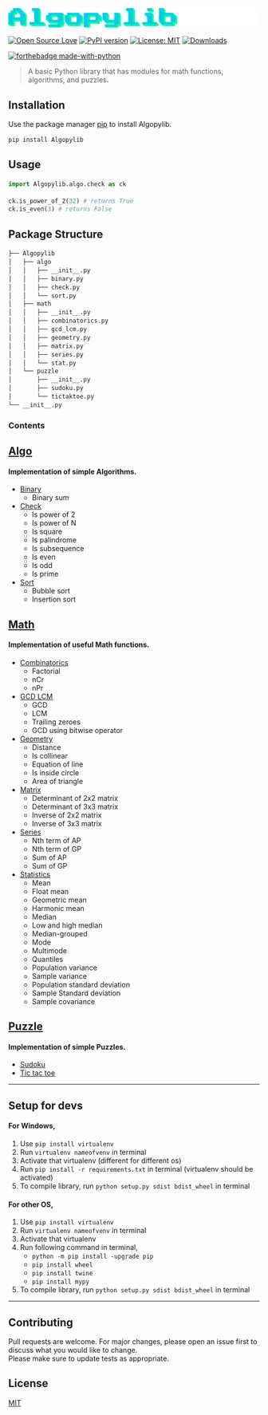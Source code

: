 ![logo](logo.png)

[![Open Source Love](https://badges.frapsoft.com/os/v1/open-source.svg?v=103)](https://github.com/ellerbrock/open-source-badges/)
[![PyPI version](https://badge.fury.io/py/Algopylib.svg)](https://badge.fury.io/py/Algopylib)
[![License: MIT](https://img.shields.io/badge/License-MIT-yellow.svg)](https://opensource.org/licenses/MIT)
[![Downloads](https://pepy.tech/badge/algopylib)](https://pepy.tech/project/algopylib)

[![forthebadge made-with-python](http://ForTheBadge.com/images/badges/made-with-python.svg)](https://www.python.org/)

> A basic Python library that has modules for math functions, algorithms, and puzzles.

## Installation

Use the package manager [pip](https://pip.pypa.io/en/stable/) to install Algopylib.

```bash
pip install Algopylib 
```

## Usage

```python
import Algopylib.algo.check as ck

ck.is_power_of_2(32) # returns True 
ck.is_even(3) # returns False 
```

## Package Structure

```bash
├── Algopylib
│   ├── algo
│   │   ├── __init__.py
│   │   ├── binary.py
│   │   ├── check.py
│   │   └── sort.py
│   ├── math
│   │   ├── __init__.py
│   │   ├── combinatorics.py
│   │   ├── gcd_lcm.py
│   │   ├── geometry.py
│   │   ├── matrix.py
│   │   ├── series.py
│   │   └── stat.py
│   └── puzzle
│       ├── __init__.py
│       ├── sudoku.py
│       └── tictaktoe.py
└── __init__.py
```

### Contents
## [**Algo**](https://github.com/still-n0thing/Algopylib/tree/main/src/Algopylib/algo)

#### Implementation of simple Algorithms.
   - [Binary](https://github.com/still-n0thing/Algopylib/blob/main/src/Algopylib/algo/binary.py)
      - Binary sum
   - [Check](https://github.com/still-n0thing/Algopylib/blob/main/src/Algopylib/algo/check.py)
      - Is power of 2
      - Is power of N
      - Is square
      - Is palindrome
      - Is subsequence
      - Is even
      - Is odd
      - Is prime
   - [Sort](https://github.com/still-n0thing/Algopylib/blob/main/src/Algopylib/algo/sort.py)
      - Bubble sort
      - Insertion sort

## [**Math**](https://github.com/still-n0thing/Algopylib/tree/main/src/Algopylib/math)

#### Implementation of useful Math functions.
   - [Combinatorics](https://github.com/still-n0thing/Algopylib/blob/main/src/Algopylib/math/combinatorics.py)
      - Factorial
      - nCr
      - nPr
   - [GCD LCM](https://github.com/still-n0thing/Algopylib/blob/main/src/Algopylib/math/gcd_lcm.py)
      - GCD
      - LCM
      - Trailing zeroes
      - GCD using bitwise operator
   - [Geometry](https://github.com/still-n0thing/Algopylib/blob/main/src/Algopylib/math/geometry.py)
      - Distance
      - Is collinear
      - Equation of line
      - Is inside circle
      - Area of triangle
   - [Matrix](https://github.com/still-n0thing/Algopylib/blob/main/src/Algopylib/math/matrix.py)
      - Determinant of 2x2 matrix
      - Determinant of 3x3 matrix
      - Inverse of 2x2 matrix
      - Inverse of 3x3 matrix
   - [Series](https://github.com/still-n0thing/Algopylib/blob/main/src/Algopylib/math/series.py)
      - Nth term of AP
      - Nth term of GP
      - Sum of AP 
      - Sum of GP
   - [Statistics](https://github.com/still-n0thing/Algopylib/blob/main/src/Algopylib/math/stat.py)
      - Mean
      - Float mean
      - Geometric mean
      - Harmonic mean
      - Median
      - Low and high median
      - Median-grouped
      - Mode 
      - Multimode
      - Quantiles
      - Population variance
      - Sample variance
      - Population standard deviation
      - Sample Standard deviation
      - Sample covariance
       
## [**Puzzle**](https://github.com/still-n0thing/Algopylib/tree/main/src/Algopylib/puzzle)

#### Implementation of simple Puzzles.
   - [Sudoku](https://github.com/still-n0thing/Algopylib/blob/main/src/Algopylib/puzzle/sudoku.py)
   - [Tic tac toe](https://github.com/still-n0thing/Algopylib/blob/main/src/Algopylib/puzzle/tictaktoe.py)
---


## Setup for devs

#### For Windows,
1. Use ```pip install virtualenv```  
2. Run ```virtualenv nameofvenv``` in terminal  
3. Activate that virtualenv (different for different os)  
4. Run ```pip install -r requirements.txt``` in terminal (virtualenv should be activated)  
5. To compile library, run ```python setup.py sdist bdist_wheel``` in terminal   


#### For other OS,
1. Use ```pip install virtualenv```  
2. Run ```virtualenv nameofvenv``` in terminal  
3. Activate that virtualenv  
4. Run following command in terminal,  
    * ```python -m pip install -upgrade pip```
    * ```pip install wheel```  
    * ```pip install twine```
    * ```pip install mypy```  
5. To compile library, run ```python setup.py sdist bdist_wheel``` in terminal   
---

## Contributing
Pull requests are welcome. For major changes, please open an issue first to discuss what you would like to change.  
Please make sure to update tests as appropriate.

## License
[MIT](https://choosealicense.com/licenses/mit/)